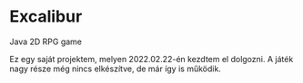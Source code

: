 # Excalibur
Java 2D RPG game

Ez egy saját projektem, melyen 2022.02.22-én kezdtem el dolgozni.
A játék nagy része még nincs elkészítve, de már így is működik.
